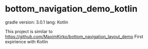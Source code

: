 # bottom_navigation_demo_kotlin

gradle version: 3.0.1
lang: Kotlin

This project is similar to https://github.com/MaximKirko/bottom_navigation_layout_demo
First expirience with Kotlin
